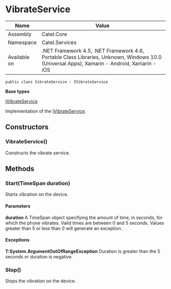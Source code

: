 

# VibrateService

Name|Value
---|---
Assembly|Catel.Core
Namespace|Catel.Services
Available on|.NET Framework 4.5, .NET Framework 4.6, Portable Class Libraries, Unknown, Windows 10.0 (Universal Apps), Xamarin - Android, Xamarin - iOS

```
public class VibrateService : IVibrateService
```

**Base types**

[IVibrateService](/Catel.Core\Catel\Services\IVibrateService.md)


Implementation of the [IVibrateService](#).



## Constructors

### VibrateService()

Constructs the vibrate service.



## Methods

### Start(TimeSpan duration)

Starts vibration on the device.

#### Parameters

**duration**
A TimeSpan object specifying the amount of time, in seconds, for which the phone vibrates. Valid times are between 0 and 5 seconds. Values greater than 5 or less than 0 will generate an exception.

#### Exceptions

**T:System.ArgumentOutOfRangeException**
Duration is greater than the 5 seconds or duration is negative.



### Stop()

Stops the vibration on the device.



